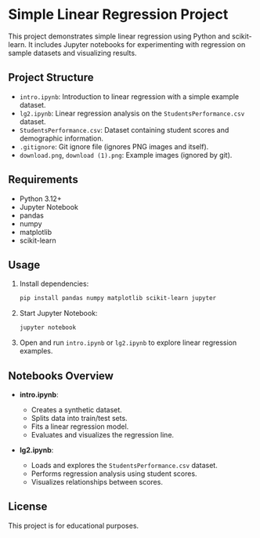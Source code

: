 # Simple Linear Regression Project

This project demonstrates simple linear regression using Python and scikit-learn. It includes Jupyter notebooks for experimenting with regression on sample datasets and visualizing results.

## Project Structure

- `intro.ipynb`: Introduction to linear regression with a simple example dataset.
- `lg2.ipynb`: Linear regression analysis on the `StudentsPerformance.csv` dataset.
- `StudentsPerformance.csv`: Dataset containing student scores and demographic information.
- `.gitignore`: Git ignore file (ignores PNG images and itself).
- `download.png`, `download (1).png`: Example images (ignored by git).

## Requirements

- Python 3.12+
- Jupyter Notebook
- pandas
- numpy
- matplotlib
- scikit-learn

## Usage

1. Install dependencies:
    ```sh
    pip install pandas numpy matplotlib scikit-learn jupyter
    ```

2. Start Jupyter Notebook:
    ```sh
    jupyter notebook
    ```

3. Open and run `intro.ipynb` or `lg2.ipynb` to explore linear regression examples.

## Notebooks Overview

- **intro.ipynb**:  
  - Creates a synthetic dataset.
  - Splits data into train/test sets.
  - Fits a linear regression model.
  - Evaluates and visualizes the regression line.

- **lg2.ipynb**:  
  - Loads and explores the `StudentsPerformance.csv` dataset.
  - Performs regression analysis using student scores.
  - Visualizes relationships between scores.

## License

This project is for educational purposes.
